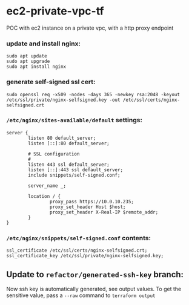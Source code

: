 # ec2-private-vpc-tf

POC with ec2 instance on a private vpc, with a http proxy endpoint

### update and install nginx:
```shell
sudo apt update
sudo apt upgrade
sudo apt install nginx
```

### generate self-signed ssl cert:
`sudo openssl req -x509 -nodes -days 365 -newkey rsa:2048 -keyout /etc/ssl/private/nginx-selfsigned.key -out /etc/ssl/certs/nginx-selfsigned.crt`

### `/etc/nginx/sites-available/default` settings:
```text
server {
        listen 80 default_server;
        listen [::]:80 default_server;

        # SSL configuration
        #
        listen 443 ssl default_server;
        listen [::]:443 ssl default_server;
        include snippets/self-signed.conf;

        server_name _;

        location / {
                proxy_pass https://10.0.10.235;
                proxy_set_header Host $host;
                proxy_set_header X-Real-IP $remote_addr;
        }
}
```

### `/etc/nginx/snippets/self-signed.conf` contents:
```text
ssl_certificate /etc/ssl/certs/nginx-selfsigned.crt;
ssl_certificate_key /etc/ssl/private/nginx-selfsigned.key;
```

## Update to `refactor/generated-ssh-key` branch:
Now ssh key is automatically generated, see output values.  To get the sensitive value, pass 
 a `--raw` command to `terraform output`